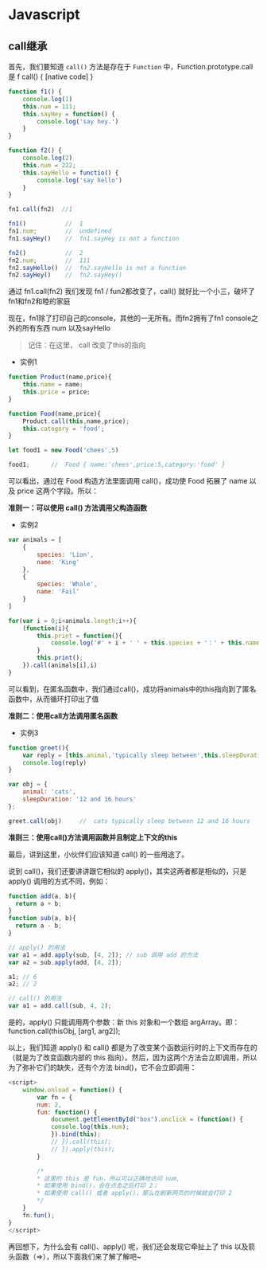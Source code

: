 # Javascript

## call继承

首先，我们要知道 `call()` 方法是存在于 `Function` 中，Function.prototype.call 是 f call() { [native code] }

```js
function f1() {
    console.log(1)
    this.num = 111;
    this.sayHey = function() {
        console.log('say hey.')
    }
}

function f2() {
    console.log(2)
    this.num = 222;
    this.sayHello = functio() {
        console.log('say hello')
    }
}

fn1.call(fn2)  //1

fn1()           //  1
fn1.num;        //  undefined
fn1.sayHey()    //  fn1.sayHey is not a function

fn2()           //  2
fn2.num;        //  111
fn2.sayHello()  //  fn2.sayHello is not a function
fn2.sayHey()    //  fn2.sayHey()
```
通过 fn1.call(fn2) 我们发现 fn1 / fun2都改变了，call() 就好比一个小三，破坏了fn1和fn2和睦的家庭

现在，fn1除了打印自己的console，其他的一无所有。而fn2拥有了fn1 console之外的所有东西 num 以及sayHello

> 记住：在这里， call 改变了this的指向

- 实例1

```js
function Product(name,price){
    this.name = name;
    this.price = price;
}

function Food(name,price){
    Product.call(this,name,price);
    this.category = 'food';
}

let food1 = new Food('chees',5)

food1;      //  Food { name:'chees',price:5,category:'food' }
```

可以看出，通过在 Food 构造方法里面调用 call()，成功使 Food 拓展了 name 以及 price 这两个字段。所以：

**准则一：可以使用 call() 方法调用父构造函数**

- 实例2

```js
var animals = [
    {
        species: 'Lion',
        name: 'King'
    },
    {
        species: 'Whale',
        name: 'Fail'
    }
]

for(var i = 0;i<animals.length;i++){
    (function(i){
        this.print = function(){
            console.log('#' + i + ' ' + this.species + '：' + this.name);
        }
        this.print();
    }).call(animals[i],i)
}
```
可以看到，在匿名函数中，我们通过call()，成功将animals中的this指向到了匿名函数中，从而循环打印出了值

**准则二：使用call方法调用匿名函数**

- 实例3

```js
function greet(){
    var reply = [this.animal,'typically sleep between',this.sleepDuration].json(' ');
    console.log(reply)
}

var obj = {
    animal: 'cats',
    sleepDuration: '12 and 16 hours'
};

greet.call(obj)     //  cats typically sleep between 12 and 16 hours
```
**准则三：使用call()方法调用函数并且制定上下文的this**

最后，讲到这里，小伙伴们应该知道 call() 的一些用途了。

说到 call()，我们还要讲讲跟它相似的 apply()，其实这两者都是相似的，只是 apply() 调用的方式不同，例如：
```js
function add(a, b){
  return a + b;
}
function sub(a, b){
  return a - b;
}

// apply() 的用法
var a1 = add.apply(sub, [4, 2]); // sub 调用 add 的方法
var a2 = sub.apply(add, [4, 2]);

a1; // 6
a2; // 2

// call() 的用法
var a1 = add.call(sub, 4, 2);

```
是的，apply() 只能调用两个参数：新 this 对象和一个数组 argArray。即：function.call(thisObj, [arg1, arg2]);

以上，我们知道 apply() 和 call() 都是为了改变某个函数运行时的上下文而存在的（就是为了改变函数内部的 this 指向）。然后，因为这两个方法会立即调用，所以为了弥补它们的缺失，还有个方法 bind()，它不会立即调用：

```js
<script>
    window.onload = function() {
        var fn = {
        num: 2,
        fun: function() {
            document.getElementById("box").onclick = (function() {
            console.log(this.num);
            }).bind(this);
            // }).call(this);
            // }).apply(this);
        }

        /*
        * 这里的 this 是 fun，所以可以正确地访问 num,
        * 如果使用 bind()，会在点击之后打印 2；
        * 如果使用 call() 或者 apply()，那么在刷新网页的时候就会打印 2
        */
    }
    fn.fun();
}
</script>
```
再回想下，为什么会有 call()、apply() 呢，我们还会发现它牵扯上了 this 以及箭头函数（=>），所以下面我们来了解了解吧~